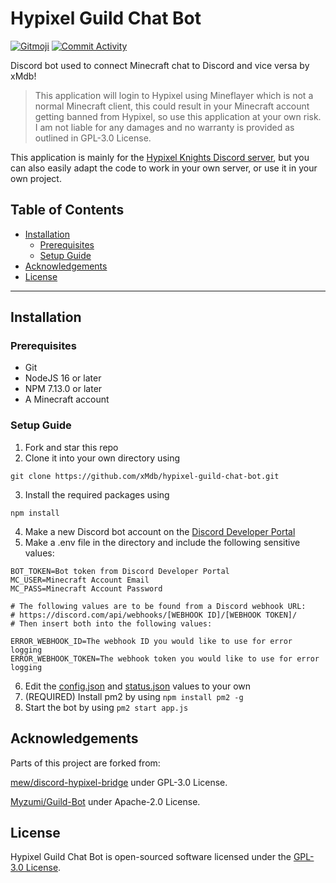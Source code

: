 # Hypixel Guild Chat Bot

[![Gitmoji](https://img.shields.io/badge/gitmoji-%20😜%20😍-FFDD67.svg?style=flat-square)](http://gitmoji.dev/) [![Commit Activity](https://img.shields.io/github/commit-activity/w/xMdb/hypixel-guild-chat-bot)](https://github.com/xMdb/hypixel-guild-chat-bot/commits/main/)

Discord bot used to connect Minecraft chat to Discord and vice versa by xMdb!

> This application will login to Hypixel using Mineflayer which is not a normal Minecraft client, this could result in your Minecraft account getting banned from Hypixel, so use this application at your own risk. I am not liable for any damages and no warranty is provided as outlined in GPL-3.0 License.

This application is mainly for the [Hypixel Knights Discord server](https://discord.gg/kQMNpNw6s5), but you can also easily adapt the code to work in your own server, or use it in your own project.

## Table of Contents

- [Installation](#installation)
  - [Prerequisites](#prerequisites)
  - [Setup Guide](#setup-guide)
- [Acknowledgements](#acknowledgements)
- [License](#license)

<hr>

## Installation

### Prerequisites

- Git
- NodeJS 16 or later
- NPM 7.13.0 or later
- A Minecraft account

### Setup Guide

1. Fork and star this repo
2. Clone it into your own directory using 
```
git clone https://github.com/xMdb/hypixel-guild-chat-bot.git
```
3. Install the required packages using 
```
npm install
```
4. Make a new Discord bot account on the [Discord Developer Portal](https://discord.com/developers/applications)
5. Make a .env file in the directory and include the following sensitive values:
```
BOT_TOKEN=Bot token from Discord Developer Portal
MC_USER=Minecraft Account Email
MC_PASS=Minecraft Account Password

# The following values are to be found from a Discord webhook URL: 
# https://discord.com/api/webhooks/[WEBHOOK ID]/[WEBHOOK TOKEN]/
# Then insert both into the following values:

ERROR_WEBHOOK_ID=The webhook ID you would like to use for error logging
ERROR_WEBHOOK_TOKEN=The webhook token you would like to use for error logging
```
6. Edit the [config.json](https://github.com/xMdb/hypixel-knights-gchat-bot/blob/main/config.json) and [status.json](https://github.com/xMdb/hypixel-knights-gchat-bot/blob/main/status.json) values to your own
7. (REQUIRED) Install pm2 by using `npm install pm2 -g`
8. Start the bot by using `pm2 start app.js`

## Acknowledgements
Parts of this project are forked from:

[mew/discord-hypixel-bridge](https://github.com/mew/discord-hypixel-bridge) under GPL-3.0 License.

[Myzumi/Guild-Bot](https://github.com/Myzumi/Guild-Bot) under Apache-2.0 License.

## License

Hypixel Guild Chat Bot is open-sourced software licensed under the [GPL-3.0 License](https://github.com/xMdb/hypixel-knights-gchat-bot/blob/main/LICENSE).
